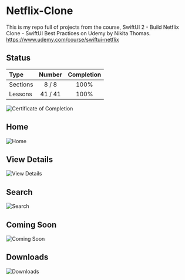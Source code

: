 # Netflix-Clone

This is my repo full of projects from the course, SwiftUI 2 - Build Netflix Clone - SwiftUI Best Practices on Udemy by Nikita Thomas.
https://www.udemy.com/course/swiftui-netflix

## Status

Type               | Number  | Completion
:---               |  :---:  |   :---:
Sections           |  8 / 8 | 100%
Lessons 			|  41 / 41 | 100%

![Certificate of Completion](https://github.com/brianjcoleman/Netflix-Clone/blob/master/UC-4e07f8b8-6798-4d8b-8c2f-d8045fbc3dff.jpeg?raw=true)

## Home
![Home](https://github.com/brianjcoleman/Netflix-Clone/blob/master/Screenshots/1-Home.png?raw=true)
## View Details
![View Details](https://github.com/brianjcoleman/Netflix-Clone/blob/master/Screenshots/2-ViewDetails.png?raw=true)
## Search
![Search](https://github.com/brianjcoleman/Netflix-Clone/blob/master/Screenshots/3-Search.png?raw=true)
## Coming Soon
![Coming Soon](https://github.com/brianjcoleman/Netflix-Clone/blob/master/Screenshots/4-ComingSoon.png?raw=true)
## Downloads
![Downloads](https://github.com/brianjcoleman/Netflix-Clone/blob/master/Screenshots/5-Downloads.png?raw=true)

